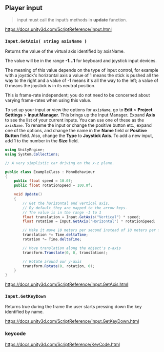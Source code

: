 ## Player input

> input must call the input’s methods in **update** function.


https://docs.unity3d.com/ScriptReference/Input.html


### `Input.GetAxis( string axisName )`
Returns the value of the virtual axis identified by axisName.

The value will be in the range **-1...1** for keyboard and joystick input devices.

The meaning of this value depends on the type of input control, for example with a joystick's horizontal axis a value of 1 means the stick is pushed all the way to the right and a value of -1 means it's all the way to the left; a value of 0 means the joystick is in its neutral position.

This is frame-rate independent; you do not need to be concerned about varying frame-rates when using this value.  
  
To set up your input or view the options for `axisName`, go to **Edit** > **Project Settings** > **Input Manager**. This brings up the Input Manager. Expand **Axis** to see the list of your current inputs. You can use one of these as the `axisName`. To rename the input or change the positive button etc., expand one of the options, and change the name in the **Name** field or **Positive Button** field. Also, change the **Type** to **Joystick Axis**. To add a new input, add 1 to the number in the **Size** field.


```cs
using UnityEngine;
using System.Collections;

// A very simplistic car driving on the x-z plane.

public class ExampleClass : MonoBehaviour
{
    public float speed = 10.0f;
    public float rotationSpeed = 100.0f;

    void Update()
    {
        // Get the horizontal and vertical axis.
        // By default they are mapped to the arrow keys.
        // The value is in the range -1 to 1
        float translation = Input.GetAxis("Vertical") * speed;
        float rotation = Input.GetAxis("Horizontal") * rotationSpeed;

        // Make it move 10 meters per second instead of 10 meters per frame...
        translation *= Time.deltaTime;
        rotation *= Time.deltaTime;

        // Move translation along the object's z-axis
        transform.Translate(0, 0, translation);

        // Rotate around our y-axis
        transform.Rotate(0, rotation, 0);
    }
}
```


https://docs.unity3d.com/ScriptReference/Input.GetAxis.html



### `Input.GetKeyDown`

Returns true during the frame the user starts pressing down the key identified by name.

https://docs.unity3d.com/ScriptReference/Input.GetKeyDown.html


### keycode

https://docs.unity3d.com/ScriptReference/KeyCode.html




